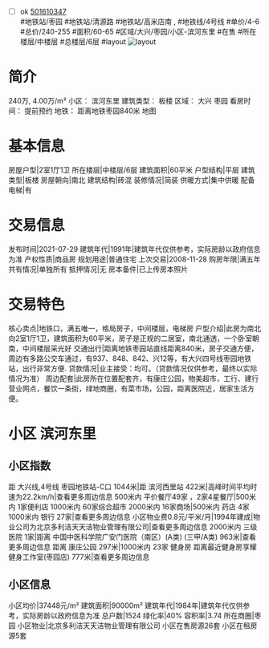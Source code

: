- [ ] ok [501610347](https://bj.5i5j.com/ershoufang/501610347.html)  
 #地铁站/枣园 #地铁站/清源路 #地铁站/高米店南 ,  #地铁线/4号线
#单价/4-6 #总价/240-255 #面积/60-65   #区域/大兴/枣园/小区-滨河东里 #在售 #所在楼层/中楼层 #总楼层/6层 #layout 
![layout](http://image2a.5i5j.com/bdir/layout/274597.jpg_P5.jpg) 
# 简介 
 240万,  4.00万/m² 
小区： 滨河东里
建筑类型： 板楼
区域： 大兴 枣园
看房时间： 提前预约
地铁： 距离地铁枣园840米 地图
# 基本信息 
 房屋户型|2室1厅1卫
所在楼层|中楼层/6层
建筑面积|60平米
户型结构|平层
建筑类型|板楼
房屋朝向|南北
建筑结构|砖混
装修情况|简装
供暖方式|集中供暖
配备电梯|有
# 交易信息 
 发布时间|2021-07-29
建筑年代|1991年|建筑年代仅供参考，实际房龄以政府信息为准
产权性质|商品房
规划用途|普通住宅
上次交易|2008-11-28
购房年限|满五年
共有情况|单独所有
抵押情况|无
房本备件|已上传房本照片
# 交易特色 
 核心卖点|地铁口，满五唯一，格局房子，中间楼层，电梯房
户型介绍|此房为南北向2室1厅1卫，建筑面积为60平米，房子是正规的二居室，南北通透，一个卧室朝南，中间楼层采光好
交通出行|距离地铁枣园站直线距离840米，房子交通方便，周边有多路公交车通过，有937、848、842、兴12等，有大兴四号线枣园地铁站，出行非常方便.
贷款情况|业主接受：均可。（贷款情况仅供参考，最终以实际情况为准）
周边配套|此房所在位置配套齐，有康庄公园，物美超市，工行、建行营业网点，餐饮一条街，绿地商圈，有菜市场，公园，距离医院近，居家生活方便。
# 小区 滨河东里
## 小区指数 
 距 大兴线,4号线 枣园地铁站-C口 1044米|距 滨河西里站 422米|高峰时间平均时速为22.2km/h|查看更多周边信息
500米内 平价餐厅49家 ，2家4星餐厅|500米内 1家便利店
1000米内 60家综合超市
2000米内 16家商场|500米内 药店 4家
1000米内 银行 27家|查看更多周边信息
小区物业费0.8元/平米/月|1994年建成|物业公司为北京多利洁天天洁物业管理有限公司|查看更多周边信息
2000米内 三级医院 1家|距离 中国中医科学院广安门医院（南区）(A类) (三甲/A类) 963米|查看更多周边信息
距离 康庄公园 297米|1000米内 23家 健身房
距离最近健身房享耀健身工作室(枣园店) 777米|查看更多周边信息
## 小区信息 
 小区均价|37448元/m²
建筑面积|90000m²
建筑年代|1984年|建筑年代仅供参考，实际房龄以政府信息为准
总户数|1524
绿化率|40%
容积率|3.74
所在商圈|枣园
小区物业|北京多利洁天天洁物业管理有限公司
小区在售房源26套
小区在租房源5套
